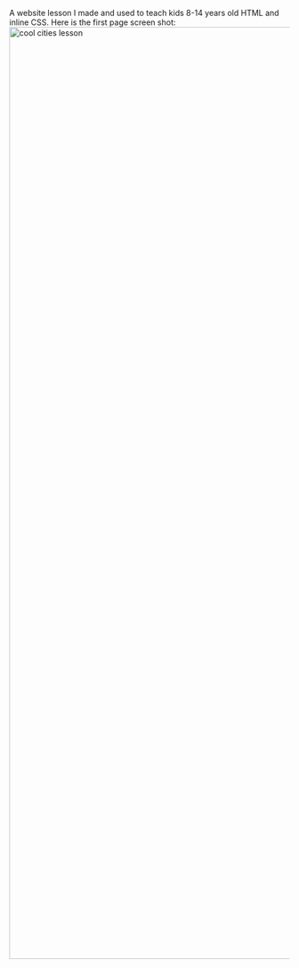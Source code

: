 A website lesson I made and used to teach kids 8-14 years old HTML and inline CSS.
Here is the first page screen shot:
<img width="1673" alt="cool cities lesson" src="https://cloud.githubusercontent.com/assets/12050045/10033409/57a36898-6157-11e5-8f3a-4dbe0199683e.png">
